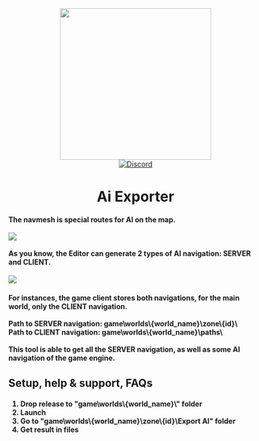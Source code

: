 <div id="header" align="center">
  <img src="https://i.imgur.com/NFDY376.png" width="300"/>
  <br>
  <div id="badges">
   <a href="your-twitter-URL">
     <img alt="Discord" src="https://img.shields.io/discord/479677351618281472?color=%235865F2&label=Discord&logo=Discord&logoColor=%23FFFFFF">
   </a>
 </div>
 <h1>
  Ai Exporter
 </h1>
 <div align="left">
  <h4>
   The navmesh is special routes for AI on the map.<br><br>
   <img src="https://i.imgur.com/0aj3thw.png"/><br><br>
   As you know, the Editor can generate 2 types of AI navigation: SERVER and CLIENT.
  </h4>
  <img src="https://i.imgur.com/RRXyGXD.png"/>
  <h4>
   For instances, the game client stores both navigations, for the main world, only the CLIENT navigation.<br><br>
   Path to SERVER navigation: game\worlds\{world_name}\zone\{id}\<br>
   Path to CLIENT navigation: game\worlds\{world_name}\paths\<br><br>
   This tool is able to get all the SERVER navigation, as well as some AI navigation of the game engine.
  </h4>
 </div>
 <div align="left">
   <h2>
	   Setup, help & support, FAQs<br>
   </h2>
   <h4>
    <ol>
     <li>Drop release to "game\worlds\{world_name}\" folder</li>
     <li>Launch</li>
     <li>Go to "game\worlds\{world_name}\zone\{id}\Export AI" folder</li>
     <li>Get result in files</li>
    </ol>
   </h4>
 </div>
</div>
